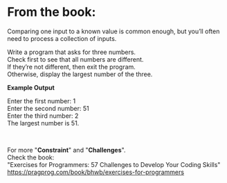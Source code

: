 
# From the book:  
  
Comparing one input to a known value is common enough, but you’ll often need to process a collection of inputs.

Write a program that asks for three numbers.  
Check first to see that all numbers are different.   
If they’re not different, then exit the program.  
Otherwise, display the largest number of the three.  

**Example Output**  
Enter the first number: 1  Enter the second number: 51  Enter the third number: 2  The largest number is 51.  
  
<br />  
    
For more "**Constraint**" and "**Challenges**".  
Check the book:  
"Exercises for Programmers: 57 Challenges to Develop Your Coding Skills"  
https://pragprog.com/book/bhwb/exercises-for-programmers
